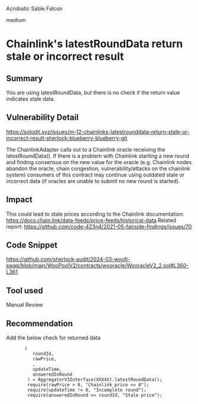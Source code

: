 Acrobatic Sable Falcon

medium

# Chainlink's latestRoundData return stale or incorrect result

## Summary
 You are using latestRoundData, but there is no check if the return value indicates stale data.

## Vulnerability Detail
https://solodit.xyz/issues/m-12-chainlinks-latestrounddata-return-stale-or-incorrect-result-sherlock-blueberry-blueberry-git

The ChainlinkAdapter calls out to a Chainlink oracle receiving the latestRoundData(). If there is a problem with Chainlink starting a new round and finding consensus on the new value for the oracle (e.g. Chainlink nodes abandon the oracle, chain congestion, vulnerability/attacks on the chainlink system) consumers of this contract may continue using outdated stale or incorrect data (if oracles are unable to submit no new round is started).

## Impact
This could lead to stale prices according to the Chainlink documentation: https://docs.chain.link/data-feeds/price-feeds/historical-data Related report: https://github.com/code-423n4/2021-05-fairside-findings/issues/70

## Code Snippet
https://github.com/sherlock-audit/2024-03-woofi-swap/blob/main/WooPoolV2/contracts/wooracle/WooracleV2_2.sol#L360-L361

## Tool used

Manual Review

## Recommendation
Add the below check for returned data
```solidity
       (
          roundId,
          rawPrice,
          ,
          updateTime,
          answeredInRound
        ) = AggregatorV3Interface(XXXXX).latestRoundData();
        require(rawPrice > 0, "Chainlink price <= 0");
        require(updateTime != 0, "Incomplete round");
        require(answeredInRound >= roundId, "Stale price");
```